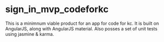 # sign_in_mvp_codeforkc

This is a minimnum viable product for an app for code for kc. It is built on AngularJS, along with AngularJS material. Also posses a set of unit tests using jasmine & karma. 
